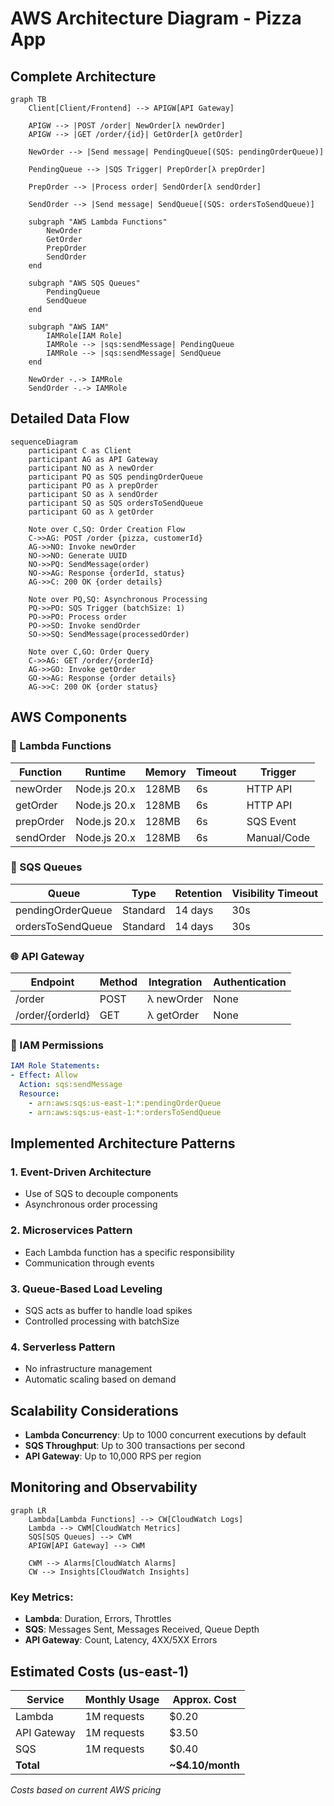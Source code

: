 # AWS Architecture Diagram - Pizza App

## Complete Architecture

```mermaid
graph TB
    Client[Client/Frontend] --> APIGW[API Gateway]
    
    APIGW --> |POST /order| NewOrder[λ newOrder]
    APIGW --> |GET /order/{id}| GetOrder[λ getOrder]
    
    NewOrder --> |Send message| PendingQueue[(SQS: pendingOrderQueue)]
    
    PendingQueue --> |SQS Trigger| PrepOrder[λ prepOrder]
    
    PrepOrder --> |Process order| SendOrder[λ sendOrder]
    
    SendOrder --> |Send message| SendQueue[(SQS: ordersToSendQueue)]
    
    subgraph "AWS Lambda Functions"
        NewOrder
        GetOrder
        PrepOrder
        SendOrder
    end
    
    subgraph "AWS SQS Queues"
        PendingQueue
        SendQueue
    end
    
    subgraph "AWS IAM"
        IAMRole[IAM Role]
        IAMRole --> |sqs:sendMessage| PendingQueue
        IAMRole --> |sqs:sendMessage| SendQueue
    end
    
    NewOrder -.-> IAMRole
    SendOrder -.-> IAMRole
```

## Detailed Data Flow

```mermaid
sequenceDiagram
    participant C as Client
    participant AG as API Gateway
    participant NO as λ newOrder
    participant PQ as SQS pendingOrderQueue
    participant PO as λ prepOrder
    participant SO as λ sendOrder
    participant SQ as SQS ordersToSendQueue
    participant GO as λ getOrder
    
    Note over C,SQ: Order Creation Flow
    C->>AG: POST /order {pizza, customerId}
    AG->>NO: Invoke newOrder
    NO->>NO: Generate UUID
    NO->>PQ: SendMessage(order)
    NO->>AG: Response {orderId, status}
    AG->>C: 200 OK {order details}
    
    Note over PQ,SQ: Asynchronous Processing
    PQ->>PO: SQS Trigger (batchSize: 1)
    PO->>PO: Process order
    PO->>SO: Invoke sendOrder
    SO->>SQ: SendMessage(processedOrder)
    
    Note over C,GO: Order Query
    C->>AG: GET /order/{orderId}
    AG->>GO: Invoke getOrder
    GO->>AG: Response {order details}
    AG->>C: 200 OK {order status}
```

## AWS Components

### 🔧 Lambda Functions

| Function | Runtime | Memory | Timeout | Trigger |
|----------|---------|---------|---------|---------|
| newOrder | Node.js 20.x | 128MB | 6s | HTTP API |
| getOrder | Node.js 20.x | 128MB | 6s | HTTP API |
| prepOrder | Node.js 20.x | 128MB | 6s | SQS Event |
| sendOrder | Node.js 20.x | 128MB | 6s | Manual/Code |

### 📨 SQS Queues

| Queue | Type | Retention | Visibility Timeout |
|-------|------|-----------|-------------------|
| pendingOrderQueue | Standard | 14 days | 30s |
| ordersToSendQueue | Standard | 14 days | 30s |

### 🌐 API Gateway

| Endpoint | Method | Integration | Authentication |
|----------|--------|-------------|---------------|
| /order | POST | λ newOrder | None |
| /order/{orderId} | GET | λ getOrder | None |

### 🔐 IAM Permissions

```yaml
IAM Role Statements:
- Effect: Allow
  Action: sqs:sendMessage
  Resource: 
    - arn:aws:sqs:us-east-1:*:pendingOrderQueue
    - arn:aws:sqs:us-east-1:*:ordersToSendQueue
```

## Implemented Architecture Patterns

### 1. **Event-Driven Architecture**
- Use of SQS to decouple components
- Asynchronous order processing

### 2. **Microservices Pattern**
- Each Lambda function has a specific responsibility
- Communication through events

### 3. **Queue-Based Load Leveling**
- SQS acts as buffer to handle load spikes
- Controlled processing with batchSize

### 4. **Serverless Pattern**
- No infrastructure management
- Automatic scaling based on demand

## Scalability Considerations

- **Lambda Concurrency**: Up to 1000 concurrent executions by default
- **SQS Throughput**: Up to 300 transactions per second
- **API Gateway**: Up to 10,000 RPS per region

## Monitoring and Observability

```mermaid
graph LR
    Lambda[Lambda Functions] --> CW[CloudWatch Logs]
    Lambda --> CWM[CloudWatch Metrics]
    SQS[SQS Queues] --> CWM
    APIGW[API Gateway] --> CWM
    
    CWM --> Alarms[CloudWatch Alarms]
    CW --> Insights[CloudWatch Insights]
```

### Key Metrics:
- **Lambda**: Duration, Errors, Throttles
- **SQS**: Messages Sent, Messages Received, Queue Depth
- **API Gateway**: Count, Latency, 4XX/5XX Errors

## Estimated Costs (us-east-1)

| Service | Monthly Usage | Approx. Cost |
|---------|---------------|--------------|
| Lambda | 1M requests | $0.20 |
| API Gateway | 1M requests | $3.50 |
| SQS | 1M requests | $0.40 |
| **Total** | | **~$4.10/month** |

*Costs based on current AWS pricing*